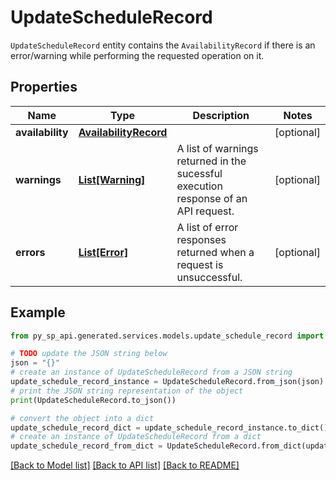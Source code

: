 # UpdateScheduleRecord

`UpdateScheduleRecord` entity contains the `AvailabilityRecord` if there is an error/warning while performing the requested operation on it.

## Properties

Name | Type | Description | Notes
------------ | ------------- | ------------- | -------------
**availability** | [**AvailabilityRecord**](AvailabilityRecord.md) |  | [optional] 
**warnings** | [**List[Warning]**](Warning.md) | A list of warnings returned in the sucessful execution response of an API request. | [optional] 
**errors** | [**List[Error]**](Error.md) | A list of error responses returned when a request is unsuccessful. | [optional] 

## Example

```python
from py_sp_api.generated.services.models.update_schedule_record import UpdateScheduleRecord

# TODO update the JSON string below
json = "{}"
# create an instance of UpdateScheduleRecord from a JSON string
update_schedule_record_instance = UpdateScheduleRecord.from_json(json)
# print the JSON string representation of the object
print(UpdateScheduleRecord.to_json())

# convert the object into a dict
update_schedule_record_dict = update_schedule_record_instance.to_dict()
# create an instance of UpdateScheduleRecord from a dict
update_schedule_record_from_dict = UpdateScheduleRecord.from_dict(update_schedule_record_dict)
```
[[Back to Model list]](../README.md#documentation-for-models) [[Back to API list]](../README.md#documentation-for-api-endpoints) [[Back to README]](../README.md)


